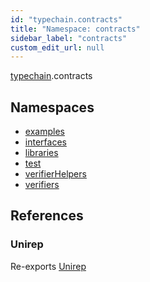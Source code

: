 ```yaml
---
id: "typechain.contracts"
title: "Namespace: contracts"
sidebar_label: "contracts"
custom_edit_url: null
---
```


[typechain](../modules/typechain.md).contracts

## Namespaces

- [examples](typechain.contracts.examples.md)
- [interfaces](typechain.contracts.interfaces.md)
- [libraries](typechain.contracts.libraries.md)
- [test](typechain.contracts.test.md)
- [verifierHelpers](typechain.contracts.verifierHelpers.md)
- [verifiers](typechain.contracts.verifiers.md)

## References

### Unirep

Re-exports [Unirep](../interfaces/src.Unirep.md)
